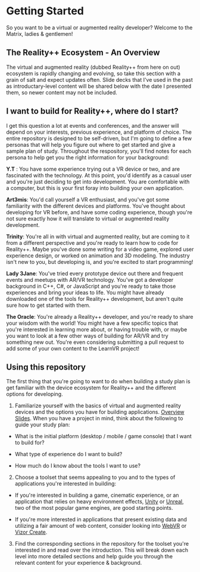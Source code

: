 # Getting Started
So you want to be a virtual or augmented reality developer? Welcome to the Matrix, ladies & gentlemen! 

## The Reality++ Ecosystem - An Overview
The virtual and augmented reality (dubbed Reality++ from here on out) ecosystem is rapidly changing and evolving, so take this section with a grain of salt and expect updates often. Slide decks that I've used in the past as introductary-level content will be shared below with the date I presented them, so newer content may not be included. 

## I want to build for Reality++, where do I start?
I get this question a lot at events and conferences, and the answer will depend on your interests, previous experience, and platform of choice. The entire repository is designed to be self-driven, but I'm going to define a few personas that will help you figure out where to get started and give a sample plan of study. Throughout the respository, you'll find notes for each persona to help get you the right information for your background:

**Y.T** : You have some experience trying out a VR device or two, and are fascinated with the technology. At this point, you'd identify as a casual user and you're just deciding to get into development. You are comfortable with a computer, but this is your first foray into building your own application. 

**Art3mis**: You'd call yourself a VR enthusiast, and you've got some familiarity with the different devices and platforms. You've thought about developing for VR before, and have some coding experience, though you're not sure exactly how it will translate to virtual or augmented reality development. 

**Trinity**: You're all in with virtual and augmented reality, but are coming to it from a different perspective and you're ready to learn how to code for Reality++. Maybe you've done some writing for a video game, explored user experience design, or worked on animation and 3D modeling. The industry isn't new to you, but developing is, and you're excited to start programming!

**Lady 3Jane**: You've tried every prototype device out there and frequent events and meetups with AR/VR technology. You've got a developer background in C++, C#, or JavaScript and you're ready to take those experiences and bring your ideas to life. You might have already downloaded one of the tools for Reality++ development, but aren't quite sure how to get started with them. 

**The Oracle**: You're already a Reality++ developer, and you're ready to share your wisdom with the world! You might have a few specific topics that you're interested in learning more about, or having trouble with, or maybe you want to look at a few other ways of building for AR/VR and try something new out. You're even considering submitting a pull request to add some of your own content to the LearnVR project! 

## Using this repository
The first thing that you're going to want to do when building a study plan is get familiar with the device ecosystem for Reality++ and the different options for developing. 

1. Familiarize yourself with the basics of virtual and augmented reality devices and the options you have for building applications. [Overview Slides](http://livi.link/svcc2015). When you have a project in mind, think about the following to guide your study plan:

 * What is the initial platform (desktop / mobile / game console) that I want to build for? 

 * What type of experience do I want to build?

 * How much do I know about the tools I want to use?

2. Choose a toolset that seems appealing to you and to the types of applications you're interested in building:

 * If you're interested in building a game, cinematic experience, or an application that relies on heavy environment effects, [Unity](http://unity3d.com) or [Unreal](http://unrealengine.com), two of the most popular game engines, are good starting points. 
		
 * If you're more interested in applications that present existing data and utilizing a fair amount of web content, consider looking into [WebVR](http://webvr.info) or [Vizor Create](http://vizor.io). 
		
3. Find the corresponding sections in the repository for the toolset you're interested in and read over the introduction. This will break down each level into more detailed sections and help guide you through the relevant content for your experience & background. 








